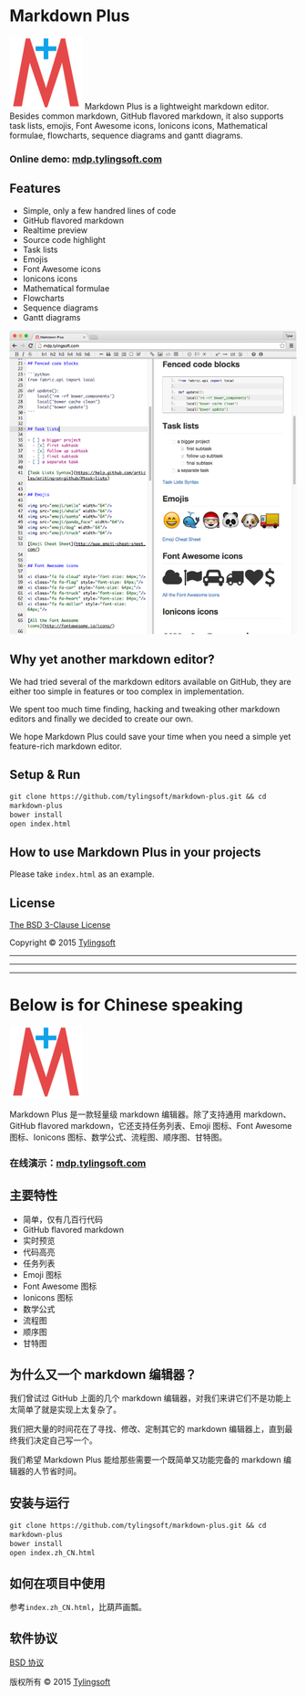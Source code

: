 # Markdown Plus

![Markdown Plus](icon.png)
Markdown Plus is a lightweight markdown editor. Besides common markdown, GitHub flavored markdown, it also supports task lists, emojis, Font Awesome icons, Ionicons icons, Mathematical formulae, flowcharts, sequence diagrams and gantt diagrams.


### Online demo: [mdp.tylingsoft.com](http://mdp.tylingsoft.com)


## Features

- Simple, only a few handred lines of code
- GitHub flavored markdown
- Realtime preview
- Source code highlight
- Task lists
- Emojis
- Font Awesome icons
- Ionicons icons
- Mathematical formulae
- Flowcharts
- Sequence diagrams
- Gantt diagrams


![Markdown Plus](screenshot.png)


## Why yet another markdown editor?

We had tried several of the markdown editors available on GitHub, they are either too simple in features or too complex in implementation.

We spent too much time finding, hacking and tweaking other markdown editors and finally we decided to create our own.

We hope Markdown Plus could save your time when you need a simple yet feature-rich markdown editor.


## Setup & Run

```shell
git clone https://github.com/tylingsoft/markdown-plus.git && cd markdown-plus
bower install
open index.html
```


## How to use Markdown Plus in your projects

Please take `index.html` as an example.


## License

[The BSD 3-Clause License](http://opensource.org/licenses/BSD-3-Clause)

Copyright © 2015 [Tylingsoft](https://tylingsoft.com/)


---

---

---


# Below is for Chinese speaking

![Markdown Plus](icon.png)

Markdown Plus 是一款轻量级 markdown 编辑器。除了支持通用 markdown、GitHub flavored markdown，它还支持任务列表、Emoji 图标、Font Awesome 图标、Ionicons 图标、数学公式、流程图、顺序图、甘特图。


### 在线演示：[mdp.tylingsoft.com](http://mdp.tylingsoft.com/index.zh_CN.html)


## 主要特性

- 简单，仅有几百行代码
- GitHub flavored markdown
- 实时预览
- 代码高亮
- 任务列表
- Emoji 图标
- Font Awesome 图标
- Ionicons 图标
- 数学公式
- 流程图
- 顺序图
- 甘特图


## 为什么又一个 markdown 编辑器？

我们曾试过 GitHub 上面的几个 markdown 编辑器，对我们来讲它们不是功能上太简单了就是实现上太复杂了。

我们把大量的时间花在了寻找、修改、定制其它的 markdown 编辑器上，直到最终我们决定自己写一个。

我们希望 Markdown Plus 能给那些需要一个既简单又功能完备的 markdown 编辑器的人节省时间。


## 安装与运行

```shell
git clone https://github.com/tylingsoft/markdown-plus.git && cd markdown-plus
bower install
open index.zh_CN.html
```


## 如何在项目中使用

参考`index.zh_CN.html`，比葫芦画瓢。


## 软件协议

[BSD 协议](http://opensource.org/licenses/BSD-3-Clause)

版权所有 © 2015 [Tylingsoft](https://tylingsoft.com/)
